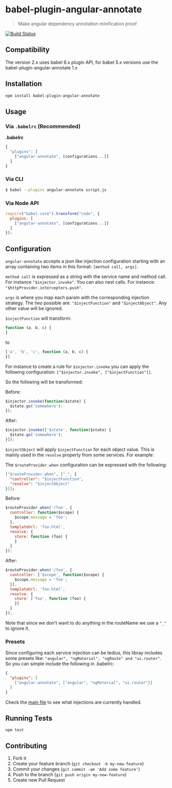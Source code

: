 # babel-plugin-angular-annotate

>  Make angular dependency annotation minification proof

[![Build Status][travis_badge]][travis]

## Compatibility

The version 2.x uses babel 6.x plugin API, for babel 5.x versions use the babel-plugin-angular-annotate 1.x

## Installation

```sh
npm install babel-plugin-angular-annotate
```

## Usage

### Via `.babelrc` (Recommended)

**.babelrc**

```js
{
  "plugins": [
    ["angular-annotate", [configurations...]]
  ]
}
```

### Via CLI

```sh
$ babel --plugins angular-annotate script.js
```

### Via Node API

```javascript
require("babel-core").transform("code", {
  plugins: [
    ["angular-annotate", [configurations...]]
  ]
});
```

## Configuration

`angular-annotate` accepts a json like injection configuration starting with an array containing two items in this format: `[method call, args]`.

`method call` is expressed as a string with the service name and method call. For instance `"$injector.invoke"`.
You can also nest calls. For instance: `"$httpProvider.interceptors.push"`.

`args` is where you map each param with the corresponding injection strategy. The two possible are: `"$injectFunction"` and `"$injectObject"`.
Any other value will be ignored.

`$injectFunction` will transform:

```js
function (a, b, c) {
}
```

to

```js
['a', 'b', 'c', function (a, b, c) {
}]
```

For instance to create a rule for `$injector.invoke` you can apply the following configuration: `["$injector.invoke", ["$injectFunction"]]`.

So the following will be transformed:

Before:

```js
$injector.invoke(function($state) {
  $state.go('somewhere');
});
```

After:

```js
$injector.invoke(['$state', function($state) {
  $state.go('somewhere');
}]);
```

`$injectObject` will apply `$injectFunction` for each object value. This is mainly used in the `resolve` property from some services. For example:

The `$routeProvider.when` configuration can be expressed with the following:

```json
["$routeProvider.when", ["_", {
  "controller": "$injectFunction",
  "resolve": "$injectObject"
}]];
```

Before:


```js
$routeProvider.when('/foo', {
  controller: function($scope) {
    $scope.message = 'foo';
  },
  templateUrl: 'foo.html',
  resolve: {
    store: function (foo) {
    }
  }
});
```

After:

```js
$routeProvider.when('/foo', {
  controller: ['$scope', function($scope) {
    $scope.message = 'foo';
  }],
  templateUrl: 'foo.html',
  resolve: {
    store: ['foo', function (foo) {
    }]
  }
});
```

Note that since we don't want to do anything in the routeName we use a `"_"` to ignore it.


### Presets

Since configuring each service injection can be tedius, this libray includes some presets like: `"angular", "ngMaterial", "ngRoute" and "ui.router"`.
So you can simple include the following in .babelrc:

```json
{
  "plugins": [
    ["angular-annotate", ["angular", "ngMaterial", "ui.router"]]
  ]
}
```

Check the [main file](./src/index.js) to see what injections are currently handled.

## Running Tests

`npm test`

## Contributing

1. Fork it
1. Create your feature branch (`git checkout -b my-new-feature`)
1. Commit your changes (`git commit -am 'Add some feature'`)
1. Push to the branch (`git push origin my-new-feature`)
1. Create new Pull Request

[travis]: https://travis-ci.org/marcioj/babel-plugin-angular-annotate
[travis_badge]: https://api.travis-ci.org/marcioj/babel-plugin-angular-annotate.svg?branch=master

